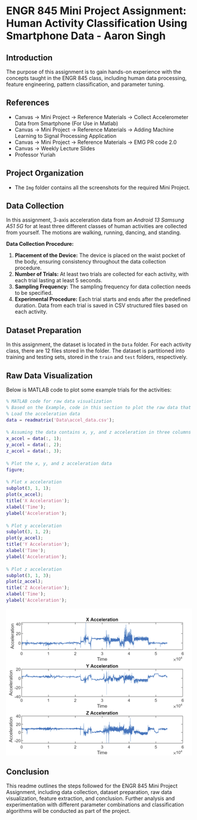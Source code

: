 # ENGR 845 Mini Project Assignment: Human Activity Classification Using Smartphone Data - Aaron Singh

## Introduction
The purpose of this assignment is to gain hands-on experience with the concepts taught in the ENGR 845 class, including human data processing, feature engineering, pattern classification, and parameter tuning.

## References
- Canvas -> Mini Project -> Reference Materials -> Collect Accelerometer Data from Smartphone (For Use in Matlab)
- Canvas -> Mini Project -> Reference Materials -> Adding Machine Learning to Signal Processing Application
- Canvas -> Mini Project -> Reference Materials -> EMG PR code 2.0
- Canvas -> Weekly Lecture Slides
- Professor Yuriah

## Project Organization
- The `Img` folder contains all the screenshots for the required Mini Project.

## Data Collection
In this assignment, 3-axis acceleration data from an *Android 13 Samsung A51 5G* for at least three different classes of human activities are collected from yourself. The motions are walking, running, dancing, and standing.

**Data Collection Procedure:**
1. **Placement of the Device:** The device is placed on the waist pocket of the body, ensuring consistency throughout the data collection procedure.
2. **Number of Trials:** At least two trials are collected for each activity, with each trial lasting at least 5 seconds.
3. **Sampling Frequency:** The sampling frequency for data collection needs to be specified.
4. **Experimental Procedure:** Each trial starts and ends after the predefined duration. Data from each trial is saved in CSV structured files based on each activity.

## Dataset Preparation
In this assignment, the dataset is located in the `Data` folder. For each activity class, there are 12 files stored in the folder. The dataset is partitioned into training and testing sets, stored in the `train` and `test` folders, respectively.

## Raw Data Visualization
Below is MATLAB code to plot some example trials for the activities:

```matlab
% MATLAB code for raw data visualization
% Based on the Example, code in this section to plot the raw data that was collected
% Load the acceleration data
data = readmatrix('Data\accel_data.csv');

% Assuming the data contains x, y, and z acceleration in three columns
x_accel = data(:, 1);
y_accel = data(:, 2);
z_accel = data(:, 3);

% Plot the x, y, and z acceleration data
figure;

% Plot x acceleration
subplot(3, 1, 1);
plot(x_accel);
title('X Acceleration');
xlabel('Time');
ylabel('Acceleration');

% Plot y acceleration
subplot(3, 1, 2);
plot(y_accel);
title('Y Acceleration');
xlabel('Time');
ylabel('Acceleration');

% Plot z acceleration
subplot(3, 1, 3);
plot(z_accel);
title('Z Acceleration');
xlabel('Time');
ylabel('Acceleration');
```
![Raw Data](img\raw_data.png)
## Conclusion
This readme outlines the steps followed for the ENGR 845 Mini Project Assignment, including data collection, dataset preparation, raw data visualization, feature extraction, and conclusion. Further analysis and experimentation with different parameter combinations and classification algorithms will be conducted as part of the project.
